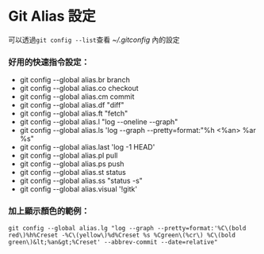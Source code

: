 # Git Alias 設定

可以透過`git config --list`查看 _~/.gitconfig_ 內的設定

### 好用的快速指令設定：

* git config --global alias.br branch
* git config --global alias.co checkout
* git config --global alias.cm commit
* git config --global alias.df "diff"
* git config --global alias.ft "fetch"
* git config --global alias.l "log --oneline --graph"
* git config --global alias.ls 'log --graph --pretty=format:"%h &lt;%an&gt; %ar %s"
* git config --global alias.last 'log -1 HEAD'
* git config --global alias.pl pull
* git config --global alias.ps push
* git config --global alias.st status
* git config --global alias.ss "status -s"
* git config --global alias.visual '!gitk'

### 加上顯示顏色的範例：

`git config --global alias.lg "log --graph --pretty=format:'%C\(bold red\)%h%Creset -%C\(yellow\)%d%Creset %s %Cgreen\(%cr\) %C\(bold green\)&lt;%an&gt;%Creset' --abbrev-commit --date=relative"`

